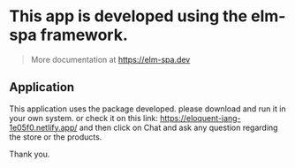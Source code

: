 
# This app is developed using the elm-spa framework.
> More documentation at https://elm-spa.dev

## Application

This application uses the package developed. please download and run it in your own system. or check it on this link:
https://eloquent-jang-1e05f0.netlify.app/ and then click on Chat and ask any question regarding the store or the products.

Thank you.

